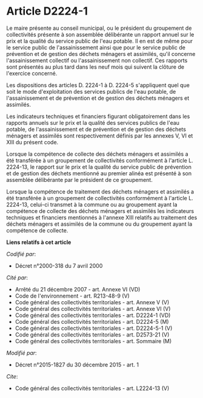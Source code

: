 # Article D2224-1

Le maire présente au conseil municipal, ou le président du groupement de collectivités présente à son assemblée délibérante
un rapport annuel sur le prix et la qualité du service public de l'eau potable. Il en est de même pour le service public de
l'assainissement ainsi que pour le service public de prévention et de gestion des déchets ménagers et assimilés, qu'il
concerne l'assainissement collectif ou l'assainissement non collectif. Ces rapports sont présentés au plus tard dans les neuf
mois qui suivent la clôture de l'exercice concerné. 

Les dispositions des articles D. 2224-1 à D. 2224-5 s'appliquent quel que soit le mode d'exploitation des services publics de
l'eau potable, de l'assainissement et de prévention et de gestion des déchets ménagers et assimilés. 

Les indicateurs techniques et financiers figurant obligatoirement dans les rapports annuels sur le prix et la qualité des
services publics de l'eau potable, de l'assainissement et de prévention et de gestion des déchets ménagers et assimilés sont
respectivement définis par les annexes V, VI et XIII du présent code. 

Lorsque la compétence de collecte des déchets ménagers et assimilés a été transférée à un groupement de collectivités
conformément à l'article L. 2224-13, le rapport sur le prix et la qualité du service public de prévention et de gestion des
déchets mentionné au premier alinéa est présenté à son assemblée délibérante par le président de ce groupement. 

Lorsque la compétence de traitement des déchets ménagers et assimilés a été transférée à un groupement de collectivités
conformément à l'article L. 2224-13, celui-ci transmet à la commune ou au groupement ayant la compétence de collecte des
déchets ménagers et assimilés les indicateurs techniques et financiers mentionnés à l'annexe XIII relatifs au traitement des
déchets ménagers et assimilés de la commune ou du groupement ayant la compétence de collecte.

**Liens relatifs à cet article**

_Codifié par_:

  - Décret n°2000-318 du 7 avril 2000

_Cité par_:

  - Arrêté du 21 décembre 2007 - art. Annexe VI (VD)
  - Code de l'environnement - art. R213-48-9 (V)
  - Code général des collectivités territoriales - art. Annexe V (V)
  - Code général des collectivités territoriales - art. Annexe VI (V)
  - Code général des collectivités territoriales - art. D2224-1 (VD)
  - Code général des collectivités territoriales - art. D2224-5 (M)
  - Code général des collectivités territoriales - art. D2224-5-1 (V)
  - Code général des collectivités territoriales - art. D2573-21 (V)
  - Code général des collectivités territoriales - art. Sommaire (M)

_Modifié par_:

  - Décret n°2015-1827 du 30 décembre 2015 - art. 1

_Cite_:

  - Code général des collectivités territoriales - art. L2224-13 (V)
